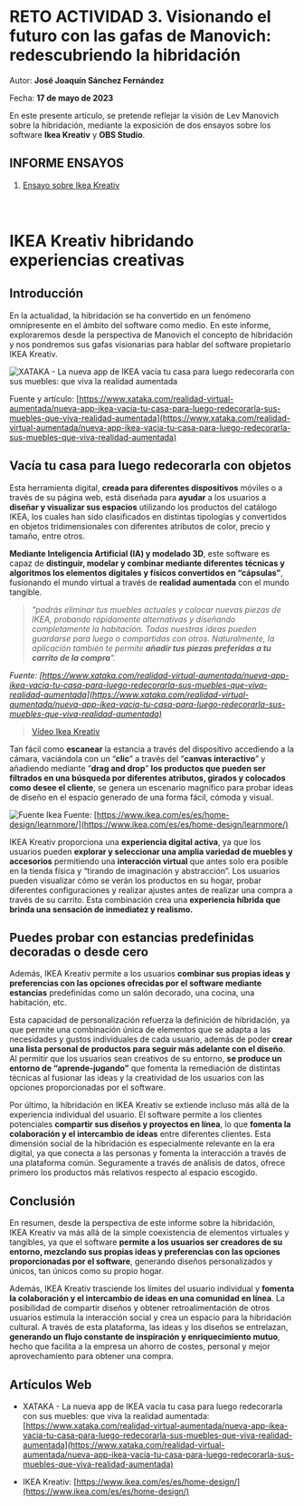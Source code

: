 # RETO ACTIVIDAD 3. Visionando el futuro con las gafas de Manovich: redescubriendo la hibridación

Autor: **José Joaquín Sánchez Fernández**

Fecha: **17 de mayo de 2023**

En este presente artículo, se pretende reflejar la visión de Lev Manovich sobre la hibridación, mediante la exposición de dos ensayos sobre los software **Ikea Kreativ** y **OBS Studio**.

## INFORME ENSAYOS  

1. [Ensayo sobre Ikea Kreativ](#ikea-kreativ-hibridando-experiencias-creativas)
<br /><br /><br />

# IKEA Kreativ hibridando experiencias creativas

## Introducción

En la actualidad, la hibridación se ha convertido en un fenómeno omnipresente en el ámbito del software como medio. En este informe, exploraremos desde la perspectiva de Manovich el concepto de hibridación y nos pondremos sus gafas visionarias para hablar del software propietario IKEA Kreativ.

![XATAKA - La nueva app de IKEA vacía tu casa para luego redecorarla con sus muebles: que viva la realidad aumentada](https://i.blogs.es/db7837/ikea/1366_2000.jpeg)

Fuente y artículo: [https://www.xataka.com/realidad-virtual-aumentada/nueva-app-ikea-vacia-tu-casa-para-luego-redecorarla-sus-muebles-que-viva-realidad-aumentada](https://www.xataka.com/realidad-virtual-aumentada/nueva-app-ikea-vacia-tu-casa-para-luego-redecorarla-sus-muebles-que-viva-realidad-aumentada)

## Vacía tu casa para luego redecorarla con objetos

Esta herramienta digital, **creada para diferentes dispositivos** móviles o a través de su página web, está diseñada para **ayudar** a los usuarios a **diseñar y visualizar sus espacios** utilizando los productos del catálogo IKEA, los cuales han sido clasificados en distintas tipologías y convertidos en objetos tridimensionales con diferentes atributos de color, precio y tamaño, entre otros.

**Mediante Inteligencia Artificial (IA) y modelado 3D**, este software es capaz de **distinguir, modelar y combinar mediante diferentes técnicas y algoritmos los elementos digitales y físicos convertidos en “cápsulas”**, fusionando el mundo virtual a través de **realidad aumentada** con el mundo tangible.

>_"podrás eliminar tus muebles actuales y colocar nuevas piezas de IKEA, probando rápidamente alternativas y diseñando completamente la habitación. Todas nuestras ideas pueden guardarse para luego o compartidas con otros. Naturalmente, la aplicación también te permite **añadir tus piezas preferidas a tu carrito de la compra**"._

_Fuente: [https://www.xataka.com/realidad-virtual-aumentada/nueva-app-ikea-vacia-tu-casa-para-luego-redecorarla-sus-muebles-que-viva-realidad-aumentada](https://www.xataka.com/realidad-virtual-aumentada/nueva-app-ikea-vacia-tu-casa-para-luego-redecorarla-sus-muebles-que-viva-realidad-aumentada)_

>[Vídeo Ikea Kreativ](https://www.youtube.com/watch?v=ir6Ds8kXf98)

Tan fácil como **escanear** la estancia a través del dispositivo accediendo a la cámara, vaciándola con un “**clic**” a través del “**canvas interactivo**” y añadiendo mediante “**drag and drop**” **los productos que pueden ser filtrados en una búsqueda por diferentes atributos, girados y colocados como desee el cliente**, se genera un escenario magnífico para probar ideas de diseño en el espacio generado de una forma fácil, cómoda y visual.

![Fuente Ikea](https://storage.googleapis.com/wallspice-assets/aboutPageAssets/tablesSlider.png)
Fuente: [https://www.ikea.com/es/es/home-design/learnmore/](https://www.ikea.com/es/es/home-design/learnmore/)

IKEA Kreativ proporciona una **experiencia digital activa**, ya que los usuarios pueden **explorar y seleccionar una amplia variedad de muebles y accesorios** permitiendo una **interacción virtual** que antes solo era posible en la tienda física y “tirando de imaginación y abstracción”. Los usuarios pueden visualizar cómo se verán los productos en su hogar, probar diferentes configuraciones y realizar ajustes antes de realizar una compra a través de su carrito. Esta combinación crea una **experiencia híbrida que brinda una sensación de inmediatez y realismo.**

## Puedes probar con estancias predefinidas decoradas o desde cero

Además, IKEA Kreativ permite a los usuarios **combinar sus propias ideas y preferencias con las opciones ofrecidas por el software mediante estancias** predefinidas como un salón decorado, una cocina, una habitación, etc.

Esta capacidad de personalización refuerza la definición de hibridación, ya que permite una combinación única de elementos que se adapta a las necesidades y gustos individuales de cada usuario, además de poder **crear una lista personal de productos para seguir más adelante con el diseño**. Al permitir que los usuarios sean creativos de su entorno, **se produce un entorno de “aprende-jugando”** que fomenta la remediación de distintas técnicas al fusionar las ideas y la creatividad de los usuarios con las opciones proporcionadas por el software.

Por último, la hibridación en IKEA Kreativ se extiende incluso más allá de la experiencia individual del usuario. El software permite a los clientes potenciales **compartir sus diseños y proyectos en línea**, lo que **fomenta la colaboración y el intercambio de ideas** entre diferentes clientes. Esta dimensión social de la hibridación es especialmente relevante en la era digital, ya que conecta a las personas y fomenta la interacción a través de una plataforma común. Seguramente a través de análisis de datos, ofrece primero los productos más relativos respecto al espacio escogido.

## Conclusión

En resumen, desde la perspectiva de este informe sobre la hibridación, IKEA Kreativ va más allá de la simple coexistencia de elementos virtuales y tangibles, ya que el software **permite a los usuarios ser creadores de su entorno, mezclando sus propias ideas y preferencias con las opciones proporcionadas por el software**, generando diseños personalizados y únicos, tan únicos como su propio hogar.

Además, IKEA Kreativ trasciende los límites del usuario individual y **fomenta la colaboración y el intercambio de ideas en una comunidad en línea**. La posibilidad de compartir diseños y obtener retroalimentación de otros usuarios estimula la interacción social y crea un espacio para la hibridación cultural. A través de esta plataforma, las ideas y los diseños se entrelazan, **generando un flujo constante de inspiración y enriquecimiento mutuo**, hecho que facilita a la empresa un ahorro de costes, personal y mejor aprovechamiento para obtener una compra.


## Artículos Web

- XATAKA - La nueva app de IKEA vacía tu casa para luego redecorarla con sus muebles: que viva la realidad aumentada: [https://www.xataka.com/realidad-virtual-aumentada/nueva-app-ikea-vacia-tu-casa-para-luego-redecorarla-sus-muebles-que-viva-realidad-aumentada](https://www.xataka.com/realidad-virtual-aumentada/nueva-app-ikea-vacia-tu-casa-para-luego-redecorarla-sus-muebles-que-viva-realidad-aumentada)

- IKEA Kreativ: [https://www.ikea.com/es/es/home-design/](https://www.ikea.com/es/es/home-design/)
